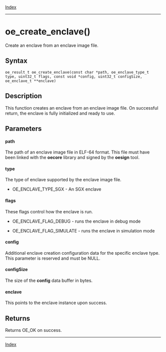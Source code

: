 [Index](index.md)

---
# oe_create_enclave()

Create an enclave from an enclave image file.

## Syntax

    oe_result_t oe_create_enclave(const char *path, oe_enclave_type_t type, uint32_t flags, const void *config, uint32_t configSize, oe_enclave_t **enclave)
## Description 

This function creates an enclave from an enclave image file. On successful return, the enclave is fully initialized and ready to use.



## Parameters

#### path

The path of an enclave image file in ELF-64 format. This file must have been linked with the **oecore** library and signed by the **oesign** tool.

#### type

The type of enclave supported by the enclave image file.

- OE_ENCLAVE_TYPE_SGX - An SGX enclave

#### flags

These flags control how the enclave is run.

- OE_ENCLAVE_FLAG_DEBUG - runs the enclave in debug mode

- OE_ENCLAVE_FLAG_SIMULATE - runs the enclave in simulation mode

#### config

Additional enclave creation configuration data for the specific enclave type. This parameter is reserved and must be NULL.

#### configSize

The size of the **config** data buffer in bytes.

#### enclave

This points to the enclave instance upon success.

## Returns

Returns OE_OK on success.

---
[Index](index.md)

